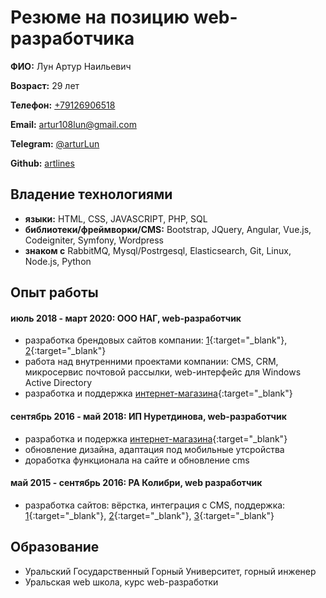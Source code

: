 # Резюме на позицию web-разработчика

**ФИО:** Лун Артур Наильевич

**Возраст:** 29 лет

**Телефон:** [+79126906518](tel:+79126906518)

**Email:** [artur108lun@gmail.com](mailto:artur108lun@gmail.com)

**Telegram:** [@arturLun](https://t.me/arturLun)

**Github:** [artlines](https://github.com/artlines)


## Владение технологиями
- **языки:** HTML, CSS, JAVASCRIPT, PHP, SQL
- **библиотеки/фреймворки/CMS:** Bootstrap, JQuery, Angular, Vue.js, Codeigniter, Symfony, Wordpress
- **знаком с** RabbitMQ, Mysql/Postrgesql, Elasticsearch, Git, Linux, Node.js, Python


## Опыт работы

#### июль 2018 - март 2020: ООО НАГ, web-разработчик
- разработка брендовых сайтов компании: [1](https://nag.company){:target="_blank"}, [2](https://snr.systems){:target="_blank"}
- работа над внутренними проектами компании: CMS, CRM, микросервис почтовой рассылки, web-интерфейс для Windows Active Directory
- разработка и поддержка [интернет-магазина](https://shop.nag.ru){:target="_blank"}

#### сентябрь 2016 - май 2018: ИП Нуретдинова, web-разработчик
- разработка и подержка [интернет-магазина](https://belleyou.ru){:target="_blank"}
- обновление дизайна, адаптация под мобильные утсройства
- доработка функционала на сайте и обновление cms

#### май 2015 - сентябрь 2016: РА Колибри, web разработчик
- разработка сайтов: вёрстка, интеграция с CMS, поддержка: [1](http://fin-servis.ru/){:target="_blank"}, [2](http://vesti-ural.ru/){:target="_blank"}, [3](https://st-nashestvie.ru/){:target="_blank"}


## Образование
- Уральский Государственный Горный Университет, горный инженер
- Уральская web школа, курс web-разработки

